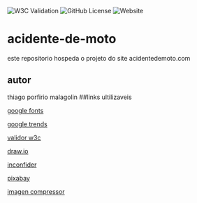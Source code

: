 ![W3C Validation](https://img.shields.io/w3c-validation/html?targetUrl=https%3A%2F%2Fthzz05.github.io%2Fprevencoes-de-acidente%2F)
![GitHub License](https://img.shields.io/github/license/thzz05/prevencoes-de-acidente)
![Website](https://img.shields.io/website?url=https%3A%2F%2Fthzz05.github.io%2Fprevencoes-de-acidente%2F)




# acidente-de-moto
este repositorio hospeda o projeto do site acidentedemoto.com
## autor
thiago porfirio malagolin
##links ultilizaveis

[google fonts](https://fonts.google.com/)

[google trends](https://trends.google.com.br/trends/)

[validor w3c](https://validator.w3.org/)

[draw.io](https://app.diagrams.net/)

[inconfider](https://www.iconfinder.com/)

[pixabay](https://pixabay.com/pt/)

[imagen compressor](https://imagecompressor.com/pt/)
